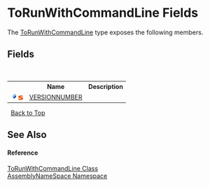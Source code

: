 # ToRunWithCommandLine Fields
 

The <a href="8ec59c9e-dba6-271d-8915-a73991424149">ToRunWithCommandLine</a> type exposes the following members.


## Fields
&nbsp;<table><tr><th></th><th>Name</th><th>Description</th></tr><tr><td>![Public field](media/pubfield.gif "Public field")![Static member](media/static.gif "Static member")</td><td><a href="ebe053b5-8f5c-203e-9877-48f2d5de4bf2">VERSIONNUMBER</a></td><td /></tr></table>&nbsp;
<a href="#torunwithcommandline-fields">Back to Top</a>

## See Also


#### Reference
<a href="8ec59c9e-dba6-271d-8915-a73991424149">ToRunWithCommandLine Class</a><br /><a href="6bcc80ef-5cfd-db5f-1eb2-7297d1c16397">AssemblyNameSpace Namespace</a><br />
